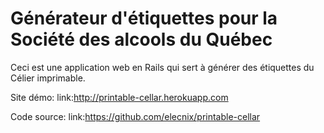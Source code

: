 # Générateur d'étiquettes pour la Société des alcools du Québec

Ceci est une application web en Rails qui sert à générer des étiquettes du Célier imprimable.

Site démo: link:http://printable-cellar.herokuapp.com

Code source: link:https://github.com/elecnix/printable-cellar
